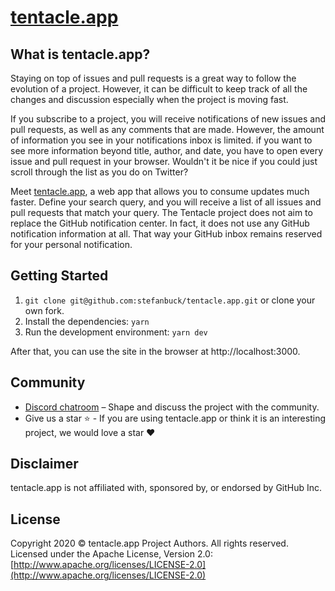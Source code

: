 # [tentacle.app](https://tentacle.app)

## What is tentacle.app?

Staying on top of issues and pull requests is a great way to follow the evolution of a project. However, it can be difficult to keep track of all the changes and discussion especially when the project is moving fast.

If you subscribe to a project, you will receive notifications of new issues and pull requests, as well as any comments that are made. However, the amount of information you see in your notifications inbox is limited. if you want to see more information beyond title, author, and date, you have to open every issue and pull request in your browser. Wouldn&apos;t it be nice if you could just scroll through the list as you do on Twitter?

Meet [tentacle.app](https://tentacle.app), a web app that allows you to consume updates much faster. Define your search query, and you will receive a list of all issues and pull requests that match your query. The Tentacle project does not aim to replace the GitHub notification center. In fact, it does not use any GitHub notification information at all. That way your GitHub inbox remains reserved for your personal notification.

## Getting Started

1. `git clone git@github.com:stefanbuck/tentacle.app.git` or clone your own fork.
1. Install the dependencies: `yarn`
1. Run the development environment: `yarn dev`

After that, you can use the site in the browser at http://localhost:3000.

## Community

- [Discord chatroom](https://discord.gg/SQcgmVwXXg) – Shape and discuss the project with the community.
- Give us a star ⭐️ - If you are using tentacle.app or think it is an interesting project, we would love a star ❤️

## Disclaimer

tentacle.app is not affiliated with, sponsored by, or endorsed by GitHub Inc.

## License

Copyright 2020 © tentacle.app Project Authors. All rights reserved. Licensed under the Apache License, Version 2.0: [http://www.apache.org/licenses/LICENSE-2.0](http://www.apache.org/licenses/LICENSE-2.0)
